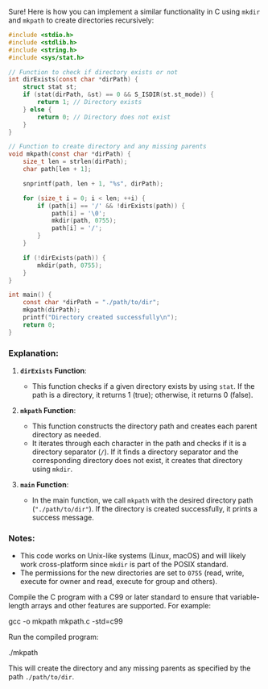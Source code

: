 Sure! Here is how you can implement a similar functionality in C using `mkdir` and `mkpath` to create directories recursively:

```c
#include <stdio.h>
#include <stdlib.h>
#include <string.h>
#include <sys/stat.h>

// Function to check if directory exists or not
int dirExists(const char *dirPath) {
    struct stat st;
    if (stat(dirPath, &st) == 0 && S_ISDIR(st.st_mode)) {
        return 1; // Directory exists
    } else {
        return 0; // Directory does not exist
    }
}

// Function to create directory and any missing parents
void mkpath(const char *dirPath) {
    size_t len = strlen(dirPath);
    char path[len + 1];

    snprintf(path, len + 1, "%s", dirPath);

    for (size_t i = 0; i < len; ++i) {
        if (path[i] == '/' && !dirExists(path)) {
            path[i] = '\0';
            mkdir(path, 0755);
            path[i] = '/';
        }
    }

    if (!dirExists(path)) {
        mkdir(path, 0755);
    }
}

int main() {
    const char *dirPath = "./path/to/dir";
    mkpath(dirPath);
    printf("Directory created successfully\n");
    return 0;
}
```

### Explanation:

1. **`dirExists` Function**:
   - This function checks if a given directory exists by using `stat`. If the path is a directory, it returns 1 (true); otherwise, it returns 0 (false).

2. **`mkpath` Function**:
   - This function constructs the directory path and creates each parent directory as needed.
   - It iterates through each character in the path and checks if it is a directory separator (`/`). If it finds a directory separator and the corresponding directory does not exist, it creates that directory using `mkdir`.

3. **`main` Function**:
   - In the main function, we call `mkpath` with the desired directory path (`"./path/to/dir"`). If the directory is created successfully, it prints a success message.

### Notes:
- This code works on Unix-like systems (Linux, macOS) and will likely work cross-platform since `mkdir` is part of the POSIX standard.
- The permissions for the new directories are set to `0755` (read, write, execute for owner and read, execute for group and others).

Compile the C program with a C99 or later standard to ensure that variable-length arrays and other features are supported. For example:

gcc -o mkpath mkpath.c -std=c99

Run the compiled program:

./mkpath

This will create the directory and any missing parents as specified by the path `./path/to/dir`.
